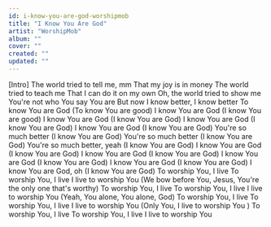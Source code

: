 ```yaml
---
id: i-know-you-are-god-worshipmob
title: "I Know You Are God"
artist: "WorshipMob"
album: ""
cover: ""
created: ""
updated: ""
---
```


[Intro]
The world tried to tell me, mm
That my joy is in money
The world tried to teach me
That I can do it on my own
Oh, the world tried to show me
You're not who You say You are
But now I know better, I know better
To know You are God (To know You are good)
I know You are God (I know You are good)
I know You are God (I know You are God)
I know You are God (I know You are God)
I know You are God (I know You are God)
You're so much better (I know You are God)
You're so much better (I know You are God)
You're so much better, yeah (I know You are God)
I know You are God (I know You are God)
I know You are God (I know You are God)
I know You are God (I know You are God)
I know You are God (I know You are God)
I know You are God, oh (I know You are God)
To worship You, I live
To worship You, I live
I live to worship You (We bow before You, Jesus, You're the only one that's worthy)
To worship You, I live
To worship You, I live
I live to worship You (Yeah, You alone, You alone, God)
To worship You, I live
To worship You, I live
I live to worship You (Only You, 
I live to worship You
)
To worship You, I live
To worship You, I live
I live to worship You